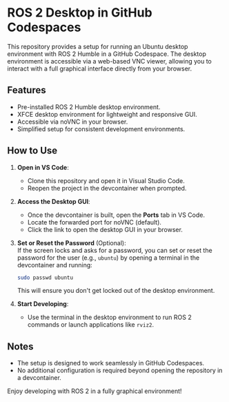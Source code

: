 # ROS 2 Desktop in GitHub Codespaces

This repository provides a setup for running an Ubuntu desktop environment with ROS 2 Humble in a GitHub Codespace. The desktop environment is accessible via a web-based VNC viewer, allowing you to interact with a full graphical interface directly from your browser.

## Features
- Pre-installed ROS 2 Humble desktop environment.
- XFCE desktop environment for lightweight and responsive GUI.
- Accessible via noVNC in your browser.
- Simplified setup for consistent development environments.

## How to Use
1. **Open in VS Code**:
   - Clone this repository and open it in Visual Studio Code.
   - Reopen the project in the devcontainer when prompted.

2. **Access the Desktop GUI**:
   - Once the devcontainer is built, open the **Ports** tab in VS Code.
   - Locate the forwarded port for noVNC (default).
   - Click the link to open the desktop GUI in your browser.

3. **Set or Reset the Password** (Optional):  
   If the screen locks and asks for a password, you can set or reset the password for the user (e.g., `ubuntu`) by opening a terminal in the devcontainer and running:

   ```bash
   sudo passwd ubuntu
   ```

   This will ensure you don't get locked out of the desktop environment.

4. **Start Developing**:
   - Use the terminal in the desktop environment to run ROS 2 commands or launch applications like `rviz2`.

## Notes
- The setup is designed to work seamlessly in GitHub Codespaces.
- No additional configuration is required beyond opening the repository in a devcontainer.

Enjoy developing with ROS 2 in a fully graphical environment!
